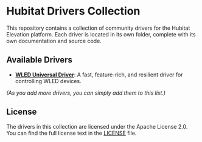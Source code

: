 # Hubitat Drivers Collection

This repository contains a collection of community drivers for the Hubitat Elevation platform. Each driver is located in its own folder, complete with its own documentation and source code.

## Available Drivers

* **[WLED Universal Driver](./WLED/)**: A fast, feature-rich, and resilient driver for controlling WLED devices.

*(As you add more drivers, you can simply add them to this list.)*

## License

The drivers in this collection are licensed under the Apache License 2.0. You can find the full license text in the [LICENSE](./LICENSE) file.